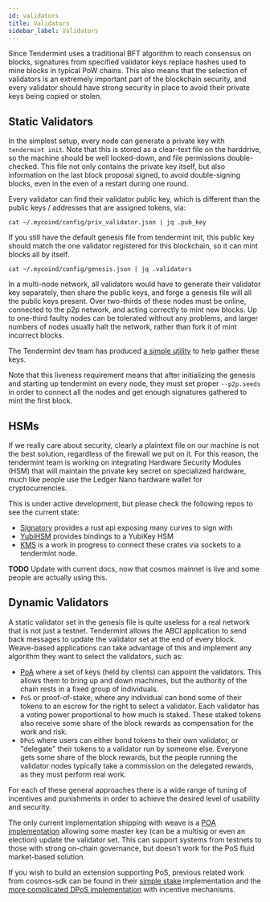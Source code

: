 ```yaml
---
id: validators 
title: Validators 
sidebar_label: Validators 
---
```


Since Tendermint uses a traditional BFT algorithm to reach consensus on blocks, signatures from specified validator keys replace hashes used to mine blocks in typical PoW chains. This also means that the selection of validators is an extremely important part of the blockchain security, and every validator should have strong security in place to avoid their private keys being copied or stolen.

## Static Validators

In the simplest setup, every node can generate a private key with `tendermint init`. Note that this is stored as a clear-text file on the harddrive, so the machine should be well locked-down, and file permissions double-checked. This file not only contains the private key itself, but also information on the last block proposal signed, to avoid double-signing blocks, even in the even of a restart during one round.

Every validator can find their validator public key, which is different than the public keys / addresses that are assigned tokens, via:

``` {.sourceCode .console}
cat ~/.mycoind/config/priv_validator.json | jq .pub_key
```

If you still have the default genesis file from tendermint init, this public key should match the one validator registered for this blockchain, so it can mint blocks all by itself.

``` {.sourceCode .console}
cat ~/.mycoind/config/genesis.json | jq .validators
```

In a multi-node network, all validators would have to generate their validator key separately, then share the public keys, and forge a genesis file will all the public keys present. Over two-thirds of these nodes must be online, connected to the p2p network, and acting correctly to mint new blocks. Up to one-third faulty nodes can be tolerated without any problems, and larger numbers of nodes usually halt the network, rather than fork it of mint incorrect blocks.

The Tendermint dev team has produced [a simple utility](https://github.com/tendermint/alpha) to help gather these keys.

Note that this liveness requirement means that after initializing the genesis and starting up tendermint on every node, they must set proper `--p2p.seeds` in order to connect all the nodes and get enough signatures gathered to mint the first block.

## HSMs

If we really care about security, clearly a plaintext file on our machine is not the best solution, regardless of the firewall we put on it. For this reason, the tendermint team is working on integrating Hardware Security Modules (HSM) that will maintain the private key secret on specialized hardware, much like people use the Ledger Nano hardware wallet for cryptocurrencies.

This is under active development, but please check the following repos to see the current state:

- [Signatory](https://github.com/tendermint/signatory) provides a rust api exposing many curves to sign with
- [YubiHSM](https://github.com/tendermint/yubihsm-rs) provides bindings to a YubiKey HSM
- [KMS](https://github.com/tendermint/kms) is a work in progress to connect these crates via sockets to a tendermint node.

**TODO** Update with current docs, now that cosmos mainnet is live and some people are actually using this.

## Dynamic Validators

A static validator set in the genesis file is quite useless for a real network that is not just a testnet. Tendermint allows the ABCI application to send back messages to update the validator set at the end of every block. Weave-based applications can take advantage of this and implement any algorithm they want to select the validators, such as:

- [PoA](https://github.com/iov-one/weave/issues/32) where a set of keys (held by clients) can appoint the validators. This allows them to bring up and down machines, but the authority of the chain rests in a fixed group of individuals.
- `PoS` or proof-of-stake, where any individual can bond some of their tokens to an escrow for the right to select a validator. Each validator has a voting power proportional to how much is staked. These staked tokens also receive some share of the block rewards as compensation for the work and risk.
- `DPoS` where users can either bond tokens to their own validator, or "delegate" their tokens to a validator run by someone else. Everyone gets some share of the block rewards, but the people running the validator nodes typically take a commission on the delegated rewards, as they must perform real work.

For each of these general approaches there is a wide range of tuning of incentives and punishments in order to achieve the desired level of usability and security.

The only current implementation shipping with weave is a [POA implementation](https://godoc.org/github.com/iov-one/weave/x/validators#ApplyDiffMsg) allowing some master key (can be a multisig or even an election) update the validator set. This can support systems from testnets to those with strong on-chain governance, but doesn't work for the PoS fluid market-based solution.

If you wish to build an extension supporting PoS, previous related work from cosmos-sdk can be found in their [simple stake](https://github.com/cosmos/cosmos-sdk/tree/v0.15.1/x/simplestake) implementation and the [more complicated DPoS implementation](https://github.com/cosmos/cosmos-sdk/tree/master/x/staking) with incentive mechanisms.
